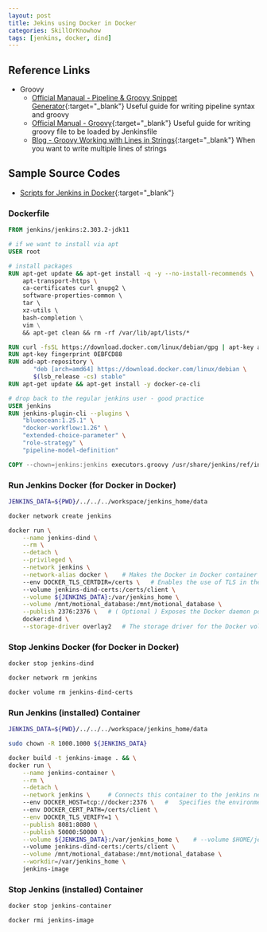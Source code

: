 ```yaml
---
layout: post
title: Jekins using Docker in Docker
categories: SkillOrKnowhow
tags: [jenkins, docker, dind]
---
```


## Reference Links

- Groovy
  - [Official Manaual - Pipeline & Groovy Snippet Generator](<https://www.jenkins.io/doc/book/pipeline/getting-started/#built-in-documentation>){:target="_blank"} Useful guide for writing pipeline syntax and groovy
  - [Official Manual - Groovy](<https://groovy-lang.org/>){:target="_blank"} Useful guide for writing groovy file to be loaded by Jenkinsfile
  - [Blog - Groovy Working with Lines in Strings](<https://blog.mrhaki.com/2009/11/groovy-goodness-working-with-lines-in.html>){:target="_blank"} When you want to write multiple lines of strings

## Sample Source Codes

- [Scripts for Jenkins in Docker](<https://github.com/coolwindjo/jenkins_scripts/tree/main/.devcontainer>){:target="_blank"} 

### Dockerfile

```dockerfile
FROM jenkins/jenkins:2.303.2-jdk11

# if we want to install via apt
USER root

# install packages
RUN apt-get update && apt-get install -q -y --no-install-recommends \
	apt-transport-https \ 
	ca-certificates curl gnupg2 \ 
	software-properties-common \ 
	tar \ 
	xz-utils \ 
	bash-completion \
	vim \
	&& apt-get clean && rm -rf /var/lib/apt/lists/*

RUN curl -fsSL https://download.docker.com/linux/debian/gpg | apt-key add -
RUN apt-key fingerprint 0EBFCD88
RUN add-apt-repository \
       "deb [arch=amd64] https://download.docker.com/linux/debian \
       $(lsb_release -cs) stable"
RUN apt-get update && apt-get install -y docker-ce-cli

# drop back to the regular jenkins user - good practice
USER jenkins
RUN jenkins-plugin-cli --plugins \
	"blueocean:1.25.1" \
	"docker-workflow:1.26" \
	"extended-choice-parameter" \
	"role-strategy" \
	"pipeline-model-definition" 

COPY --chown=jenkins:jenkins executors.groovy /usr/share/jenkins/ref/init.groovy.d/executors.groovy
```

### Run Jenkins Docker (for Docker in Docker)

```bash
JENKINS_DATA=${PWD}/../../../workspace/jenkins_home/data

docker network create jenkins

docker run \
	--name jenkins-dind \
	--rm \
	--detach \
	--privileged \
	--network jenkins \
	--network-alias docker \	# Makes the Docker in Docker container available as the hostname docker within the jenkins network.
	--env DOCKER_TLS_CERTDIR=/certs \	# Enables the use of TLS in the Docker server. Due to the use of a privileged container, this is recommended, though it requires the use of the shared volume described below. This environment variable controls the root directory where Docker TLS certificates are managed.
	--volume jenkins-dind-certs:/certs/client \
	--volume ${JENKINS_DATA}:/var/jenkins_home \
	--volume /mnt/motional_database:/mnt/motional_database \
	--publish 2376:2376 \	# ( Optional ) Exposes the Docker daemon port on the host machine. This is useful for executing docker commands on the host machine to control this inner Docker daemon.
	docker:dind \
	--storage-driver overlay2	# The storage driver for the Docker volume. See "Docker storage drivers" for supported options.
```

### Stop Jenkins Docker (for Docker in Docker)

```bash
docker stop jenkins-dind

docker network rm jenkins

docker volume rm jenkins-dind-certs
```


### Run Jenkins (installed) Container

```bash
JENKINS_DATA=${PWD}/../../../workspace/jenkins_home/data

sudo chown -R 1000.1000 ${JENKINS_DATA}

docker build -t jenkins-image . && \
docker run \
	--name jenkins-container \
	--rm \
	--detach \
	--network jenkins \		# Connects this container to the jenkins network defined in the earlier step. This makes the Docker daemon from the previous step available to this Jenkins container through the hostname docker.
	--env DOCKER_HOST=tcp://docker:2376 \	# 	Specifies the environment variables used by docker, docker-compose, and other Docker tools to connect to the Docker daemon from the previous step.
	--env DOCKER_CERT_PATH=/certs/client \
	--env DOCKER_TLS_VERIFY=1 \
	--publish 8081:8080 \
	--publish 50000:50000 \
	--volume ${JENKINS_DATA}:/var/jenkins_home \	# --volume $HOME/jenkins:/var/jenkins_home would map the container’s /var/jenkins_home directory to the jenkins subdirectory within the $HOME directory on your local machine, which would typically be /Users/<your-username>/jenkins or /home/<your-username>/jenkins. Note that if you change the source volume or directory for this, the volume from the docker:dind container above needs to be updated to match this.
	--volume jenkins-dind-certs:/certs/client \
	--volume /mnt/motional_database:/mnt/motional_database \
	--workdir=/var/jenkins_home \
	jenkins-image
```

### Stop Jenkins (installed) Container

```bash
docker stop jenkins-container

docker rmi jenkins-image
```

